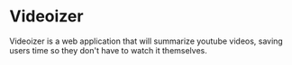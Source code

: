 # Videoizer

Videoizer is a web application that will summarize youtube videos, saving users time so they don't have to watch it themselves.
